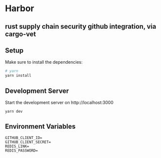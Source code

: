 # Harbor

## rust supply chain security github integration, via cargo-vet

## Setup

Make sure to install the dependencies:

```bash
# yarn
yarn install
```

## Development Server

Start the development server on http://localhost:3000

```bash
yarn dev
```

## Environment Variables

```
GITHUB_CLIENT_ID=
GITHUB_CLIENT_SECRET=
REDIS_LINK=
REDIS_PASSWORD=
```
